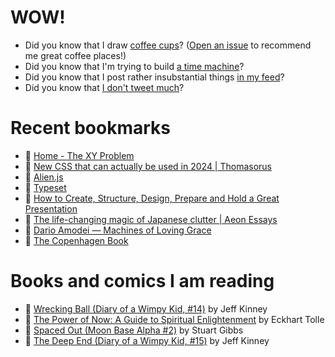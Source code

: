 # WOW!

- Did you know that I draw [coffee cups](https://papercups.mamuso.net/)? ([Open an issue](https://github.com/mamuso/papercups/issues) to recommend me great coffee places!)
- Did you know that I'm trying to build [a time machine](https://github.com/mamuso/fluxcapacitor)?
- Did you know that I post rather insubstantial things [in my feed](https://feed.mamuso.net/)?
- Did you know that [I don't tweet much](https://twitter.com/mamuso)?

# Recent bookmarks

- 👀 [Home - The XY Problem](https://xyproblem.info/)
- 👀 [New CSS that can actually be used in 2024 | Thomasorus](https://thomasorus.com/new-css-that-can-actually-be-used-in-2024.html)
- 👀 [Alien.js](https://alien.js.org/)
- 👀 [Typeset](https://typeset.lllllllllllllllll.com/)
- 👀 [How to Create, Structure, Design, Prepare and Hold a Great Presentation](https://ia.net/topics/five-canons-of-rhetoric)
- 👀 [The life-changing magic of Japanese clutter | Aeon Essays](https://aeon.co/essays/the-life-changing-magic-of-japanese-clutter)
- 👀 [Dario Amodei — Machines of Loving Grace](https://darioamodei.com/machines-of-loving-grace)
- 👀 [The Copenhagen Book](https://thecopenhagenbook.com/)


# Books and comics I am reading

- 📘 [Wrecking Ball (Diary of a Wimpy Kid, #14)](https://www.goodreads.com/book/show/44091234) by Jeff Kinney
- 📘 [The Power of Now: A Guide to Spiritual Enlightenment](https://www.goodreads.com/book/show/6512869) by Eckhart Tolle
- 📘 [Spaced Out (Moon Base Alpha #2)](https://www.goodreads.com/book/show/26022750) by Stuart Gibbs
- 📘 [The Deep End (Diary of a Wimpy Kid, #15)](https://www.goodreads.com/book/show/51468119) by Jeff Kinney

